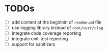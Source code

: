 # TODOs

- [ ] add content at the beginnin of `readme.md` file
- [ ] use logging library instead of `cout/cerr/clog`
- [ ] integrate code coverage reporting
- [ ] integrate unit-test reporting
- [ ] support for sanitizers
